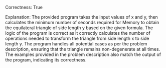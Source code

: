 Correctness: True

Explanation: The provided program takes the input values of x and y, then calculates the minimum number of seconds required for Memory to obtain the equilateral triangle of side length y based on the given formula. The logic of the program is correct as it correctly calculates the number of operations needed to transform the triangle from side length x to side length y. The program handles all potential cases as per the problem description, ensuring that the triangle remains non-degenerate at all times. The examples provided in the problem description also match the output of the program, indicating its correctness.